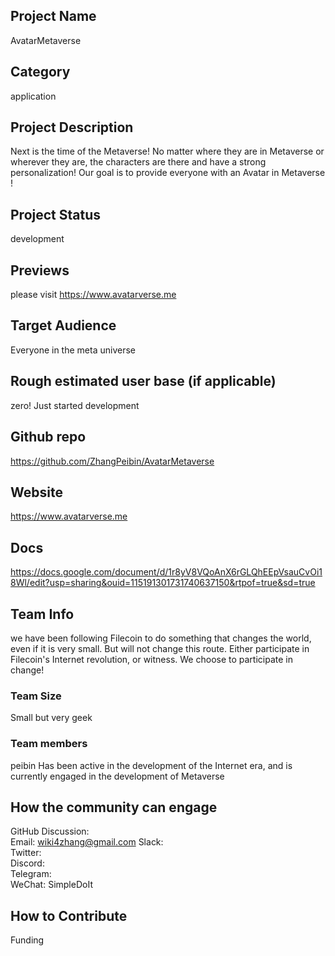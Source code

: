 ## Project Name <!-- Add your project name here with format "Project Name"-->
AvatarMetaverse

## Category 
<!--developer tooling, application, wallet, infrastructure, etc-->
application

## Project Description
<!--Describe your project in a few sentences. -->
Next is the time of the Metaverse!
No matter where they are in Metaverse or wherever they are, the characters are there and have a strong personalization!
Our goal is to provide everyone with an Avatar in Metaverse !


## Project Status
<!--brainstorming, fundraising, under development, beta, shipped, etc-->
development

## Previews
<!--Add some screenshots to give a preview of your product-->
please visit https://www.avatarverse.me

## Target Audience
<!--Describe who will be your project's users-->
Everyone in the meta universe

## Rough estimated user base (if applicable)
<!--How many users do you have right now?-->
zero! Just started development

## Github repo
<!--Attach a link to your GitHub repo if it's OSS-->
https://github.com/ZhangPeibin/AvatarMetaverse


## Website
<!--Link your website if available-->
https://www.avatarverse.me

## Docs
<!--Including a link to your project docs!-->
https://docs.google.com/document/d/1r8yV8VQoAnX6rGLQhEEpVsauCvOi18Wl/edit?usp=sharing&ouid=115191301731740637150&rtpof=true&sd=true

## Team Info
<!-- Introduce your amazing team - how many team members are working on this project and who are they?-->
we have been following Filecoin to do something that changes the world, even if it is very small. But will not change this route.
Either participate in Filecoin's Internet revolution, or witness. We choose to participate in change!

### Team Size  
Small but very geek

### Team members  
peibin
Has been active in the development of the Internet era, and is currently engaged in the development of Metaverse


## How the community can engage
GitHub Discussion: <!--Start a disucssion with the community here: https://github.com/filecoin-project/community/discussions/new and attach the link!-->  
Email:  wiki4zhang@gmail.com
Slack:  
Twitter:  
Discord:  
Telegram:  
WeChat:  SimpleDoIt

## How to Contribute
<!--How can the community contribute to your project?-->
Funding
